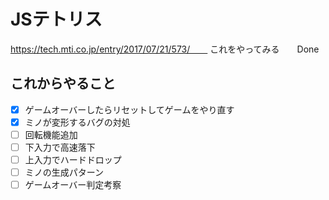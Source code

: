 # JSテトリス
https://tech.mti.co.jp/entry/2017/07/21/573/　　
これをやってみる　　Done

## これからやること  
- [x] ゲームオーバーしたらリセットしてゲームをやり直す
- [x] ミノが変形するバグの対処
- [ ] 回転機能追加  
- [ ] 下入力で高速落下
- [ ] 上入力でハードドロップ
- [ ] ミノの生成パターン
- [ ] ゲームオーバー判定考察
